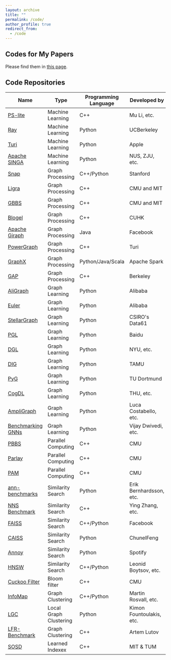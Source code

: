 ```yaml
---
layout: archive
title: ""
permalink: /code/
author_profile: true
redirect_from:
  - /code
---
```


## Codes for My Papers
Please find them in [this page](https://renchi.ac.cn/publications).

## Code Repositories

| Name                                                                           | Type                 | Programming Language  | Developed by           |Publication |
|--------------------------------------------------------------------------------|----------------------|-----------------------|------------------------|------------|
|[PS-lite](https://github.com/dmlc/ps-lite)                                      |Machine Learning      |C++                    |Mu Li, etc.             |[paper](http://www.cs.cmu.edu/~muli/file/parameter_server_osdi14.pdf) |
|[Ray](https://github.com/ray-project/ray)                                       |Machine Learning      |Python                 |UCBerkeley              |[paper](https://www.usenix.org/system/files/osdi18-moritz.pdf) |
|[Turi](https://github.com/apple/turicreate)                                     |Machine Learning      |Python                 |Apple                   | - |
|[Apache SINGA](https://github.com/apache/singa)                                 |Machine Learning      |Python                 |NUS, ZJU, etc.          |[paper](https://www.comp.nus.edu.sg/~ooibc/singaopen-mm15.pdf) |
|[Snap](http://snap.stanford.edu/snap/index.html)                                |Graph Processing      |C++/Python             |Stanford                |- |
|[Ligra](http://jshun.github.io/ligra/)                                          |Graph Processing      |C++                    |CMU and MIT             |[paper](https://people.csail.mit.edu/jshun/ligra.pdf) |
|[GBBS](https://paralg.github.io/gbbs)                                           |Graph Processing      |C++                    |CMU and MIT             | [paper](https://people.csail.mit.edu/jshun/gbbs.pdf) |
|[Blogel](http://www.cse.cuhk.edu.hk/blogel/index.html)                          |Graph Processing      |C++                    |CUHK                    |[paper](http://www.vldb.org/pvldb/vol7/p1981-yan.pdf)|
|[Apache Giraph](http://giraph.apache.org)                                       |Graph Processing      |Java                   |Facebook                |[paper](http://www.vldb.org/pvldb/vol8/p1804-ching.pdf)|
|[PowerGraph](https://github.com/jegonzal/PowerGraph)                            |Graph Processing      |C++                    |Turi                    |[paper](https://www.usenix.org/system/files/conference/osdi12/osdi12-final-167.pdf) |
|[GraphX](https://spark.apache.org/graphx/)                                      |Graph Processing      |Python/Java/Scala      |Apache Spark            |[paper](https://www.usenix.org/system/files/conference/osdi14/osdi14-paper-gonzalez.pdf) |
|[GAP](http://gap.cs.berkeley.edu/benchmark.html)                                |Graph Processing      |C++                    |Berkeley                |[paper](https://arxiv.org/pdf/1508.03619.pdf)|
|[AliGraph](https://github.com/alibaba/graph-learn)                              |Graph Learning        |Python                 |Alibaba                 |[paper](http://www.vldb.org/pvldb/vol12/p2094-zhu.pdf) |
|[Euler](https://github.com/alibaba/euler)                                       |Graph Learning        |Python                 |Alibaba                 |- |
|[StellarGraph](https://github.com/stellargraph/stellargraph)                    |Graph Learning        |Python                 |CSIRO's Data61          |- |
|[PGL](https://github.com/PaddlePaddle/PGL)                                      |Graph Learning        |Python                 |Baidu                   |- |
|[DGL](https://github.com/dmlc/dgl)                                              |Graph Learning        |Python                 |NYU, etc.               |[paper](https://arxiv.org/pdf/1909.01315.pdf)| 
|[DIG](https://github.com/divelab/DIG)                                           |Graph Learning        |Python                 |TAMU                    |[paper](https://arxiv.org/pdf/2103.12608.pdf)|
|[PyG](https://github.com/rusty1s/pytorch_geometric)                             |Graph Learning        |Python                 |TU Dortmund             |[paper](https://arxiv.org/pdf/1903.02428.pdf)|
|[CogDL](https://github.com/THUDM/cogdl)                                         |Graph Learning        |Python                 |THU, etc.               |[paper](https://arxiv.org/pdf/2103.00959.pdf)|
|[AmpliGraph](https://github.com/Accenture/AmpliGraph)                           |Graph Learning        |Python                 |Luca Costabello, etc.   |- |
|[Benchmarking GNNs](https://github.com/graphdeeplearning/benchmarking-gnns)     |Graph Learning        |Python                 |Vijay Dwivedi, etc.     |[paper](https://arxiv.org/pdf/2003.00982.pdf)|
|[PBBS](https://www.cs.cmu.edu/~pbbs/index.html)                                 |Parallel Computing    |C++                    |CMU                     |[paper](http://www.cs.cmu.edu/~guyb/papers/SBFG12.pdf) |
|[Parlay](https://github.com/cmuparlay/parlaylib)                                |Parallel Computing    |C++                    |CMU                     |[paper](https://danielanderson.net/papers/spaa20-parlaylib.pdf) |
|[PAM](https://www.cs.cmu.edu/~yihans/PAMweb/index.html)                         |Parallel Computing    |C++                    |CMU                     |[paper](https://www.cs.cmu.edu/~yihans/papers/pam.pdf) |
|[ann-benchmarks](https://github.com/erikbern/ann-benchmarks)                    |Similarity Search     |Python                 |Erik Bernhardsson, etc. |[paper](https://arxiv.org/pdf/1807.05614.pdf)|
|[NNS Benchmark](https://github.com/DBAIWangGroup/nns_benchmark)                 |Similarity Search     |C++                    |Ying Zhang, etc.        |[paper](https://arxiv.org/pdf/1610.02455.pdf)|
|[FAISS](https://github.com/facebookresearch/faiss)                              |Similarity Search     |C++/Python             |Facebook                |[paper](https://arxiv.org/pdf/1702.08734.pdf) |
|[CAISS](https://github.com/ChunelFeng/caiss)                                    |Similarity Search     |Python                 |ChunelFeng              |- |
|[Annoy](https://github.com/spotify/annoy)                                       |Similarity Search     |Python                 |Spotify                 |[paper](https://arxiv.org/pdf/1610.02455.pdf) |
|[HNSW](https://github.com/nmslib/nmslib)                                        |Similarity Search     |C++/Python             |Leonid Boytsov, etc.    |[paper](https://arxiv.org/pdf/1603.09320.pdf) |
|[Cuckoo Filter](https://github.com/efficient/cuckoofilter)                      |Bloom filter          |C++                    |CMU                     |[paper](http://www.cs.cmu.edu/~binfan/papers/conext14_cuckoofilter.pdf)|
|[InfoMap](https://www.mapequation.org/)                                         |Graph Clustering      |C++/Python             |Martin Rosvall, etc.    |[paper](https://arxiv.org/pdf/0707.0609.pdf)|
|[LGC](https://github.com/kfoynt/LocalGraphClustering)                           |Local Graph Clustering|Python                 |Kimon Fountoulakis, etc.|- |
|[LFR-Benchmark](https://github.com/eXascaleInfolab/LFR-Benchmark_UndirWeightOvp)|Graph Clustering      |C++                    |Artem Lutov             |[paper](https://arxiv.org/pdf/0805.4770.pdf)|
|[SOSD](https://github.com/learnedsystems/SOSD)                                  |Learned Indexex       |C++                    |MIT & TUM               |[paper](https://vldb.org/pvldb/vol14/p1-marcus.pdf)|